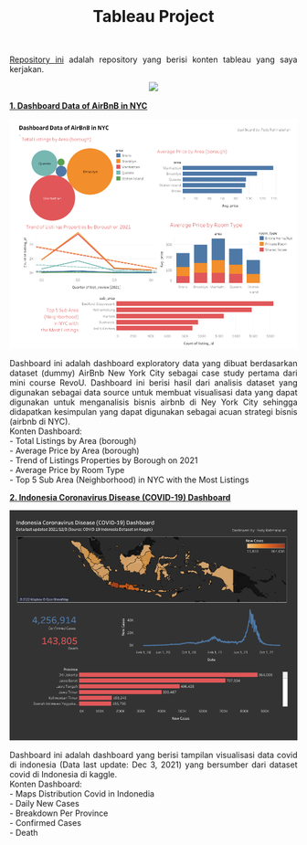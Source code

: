 <br />

<p align="center">
  <b><h1 align="center">Tableau Project</h1></b>
</p>

<br />

<p align="justify">
  <a href="https://github.com/fedyrahmatullah/Tableau/">Repository ini</a> adalah repository yang berisi konten tableau yang saya kerjakan.
</p>

<p align="center">
  <a href='https://public.tableau.com/app/profile/fedy.rahmatullah'><img src="https://avatars.githubusercontent.com/u/828667?s=200&v=4"></a>
</p>

<p align="justify">
  <b><a href="https://github.com/fedyrahmatullah/Dashboard-Data-of-NYC-Airbnb">1. Dashboard Data of AirBnB in NYC</a></b>
</p>
<p align="center">
  <a href='https://public.tableau.com/app/profile/fedy.rahmatullah/viz/DashboardDataofAirBnBinNYC/ExploratoryDataofAirbnbNY'><img src="https://github.com/fedyrahmatullah/Dashboard-Data-of-NYC-Airbnb/blob/main/IMG/Exploratory%20Data%20of%20Airbnb%20NY.png?raw=true"></a>
</p>
<p align="justify">
  Dashboard ini adalah dashboard exploratory data yang dibuat berdasarkan dataset (dummy) AirBnb New York City sebagai case study pertama dari mini course RevoU.
  Dashboard ini berisi hasil dari analisis dataset yang digunakan sebagai data source untuk membuat visualisasi data yang dapat digunakan untuk menganalisis bisnis airbnb di Ney York City sehingga didapatkan kesimpulan yang dapat digunakan sebagai acuan strategi bisnis (airbnb di NYC).<br>
Konten Dashboard:<br>
- Total Listings by Area (borough)<br>
-  Average Price by Area (borough)<br>
- Trend of Listings Properties by Borough on 2021<br>
- Average Price by Room Type<br>
- Top 5 Sub Area (Neighborhood) in NYC with the Most Listings<br>
</p>

<p align="justify">
  <b><a href="https://github.com/fedyrahmatullah/Indonesia-Covid-Dashboard-Tableau">2. Indonesia Coronavirus Disease (COVID-19) Dashboard</a></b>
</p>
<p align="center">
  <a href='https://public.tableau.com/app/profile/fedy.rahmatullah/viz/IndonesiaCoronavirusDiseaseCOVID-19Dashboard/Covid-19Dashboard'><img src="https://github.com/fedyrahmatullah/Indonesia-Covid-Dashboard-Tableau/blob/main/Covid-19%20Dashboard%20dark.png?raw=true"></a>
</p>
<p align="justify">
  Dashboard ini adalah dashboard yang berisi tampilan visualisasi data covid di indonesia (Data last update: Dec 3, 2021) yang bersumber dari dataset covid di Indonesia di kaggle.<br>
Konten Dashboard:<br>
- Maps Distribution Covid in Indonedia<br>
- Daily New Cases<br>
- Breakdown Per Province<br>
- Confirmed Cases<br>
- Death<br>
</p>
